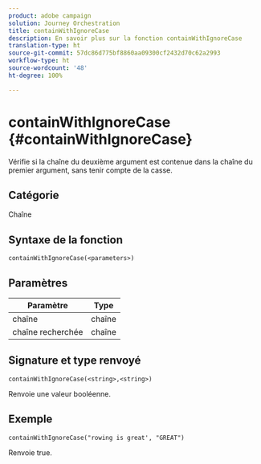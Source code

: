```yaml
---
product: adobe campaign
solution: Journey Orchestration
title: containWithIgnoreCase
description: En savoir plus sur la fonction containWithIgnoreCase
translation-type: ht
source-git-commit: 57dc86d775bf8860aa09300cf2432d70c62a2993
workflow-type: ht
source-wordcount: '48'
ht-degree: 100%

---
```



# containWithIgnoreCase {#containWithIgnoreCase}

Vérifie si la chaîne du deuxième argument est contenue dans la chaîne du premier argument, sans tenir compte de la casse.

## Catégorie

Chaîne

## Syntaxe de la fonction

`containWithIgnoreCase(<parameters>)`

## Paramètres

| Paramètre | Type |
|-----------|------------------|
| chaîne | chaîne |
| chaîne recherchée | chaîne |

## Signature et type renvoyé

`containWithIgnoreCase(<string>,<string>)`

Renvoie une valeur booléenne.

## Exemple

`containWithIgnoreCase("rowing is great', "GREAT")`

Renvoie true.
